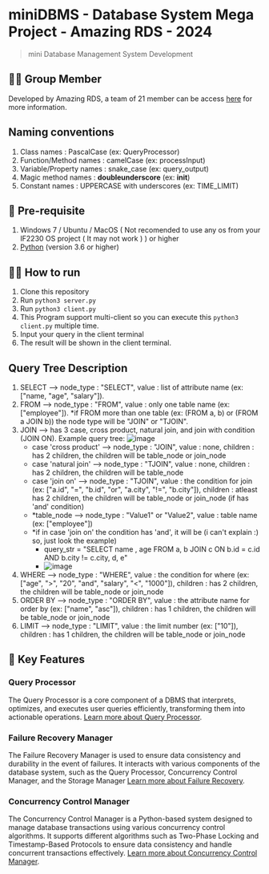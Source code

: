 # miniDBMS - Database System Mega Project - Amazing RDS - 2024
> mini Database Management System Development

## 🏋️‍♀️ Group Member
Developed by Amazing RDS, a team of 21 member can be access [here](./docs/member.md) for more information.


## Naming conventions

1. Class names : PascalCase (ex: QueryProcessor)
2. Function/Method names : camelCase (ex: processInput)
3. Variable/Property names : snake_case (ex: query_output)
4. Magic method names : **doubleunderscore** (ex: **init**)
5. Constant names : UPPERCASE with underscores (ex: TIME_LIMIT)


## 📑 Pre-requisite

1. Windows 7 / Ubuntu / MacOS ( Not recomended to use any os from your IF2230 OS project ( It may not work ) ) or higher
2. [Python](https://www.python.org/) (version 3.6 or higher)

##  🏃‍♂ How to run

1. Clone this repository
2. Run `python3 server.py`
3. Run `python3 client.py`
4. This Program support multi-client so you can execute this `python3 client.py` multiple time.
5. Input your query in the client terminal
6. The result will be shown in the client terminal.

## Query Tree Description

1. SELECT --> node_type : "SELECT", value : list of attribute name (ex: ["name, "age", "salary"]).
2. FROM --> node_type : "FROM", value : only one table name (ex: ["employee"]). \*if FROM more than one table (ex: (FROM a, b) or (FROM a JOIN b)) the node type will be "JOIN" or "TJOIN".
3. JOIN --> has 3 case, cross product, natural join, and join with condition (JOIN ON). Example query tree:
   ![image](https://github.com/user-attachments/assets/fe099fb0-6d91-466e-ad28-abe40cbe8af8)
   - case 'cross product' --> node_type : "JOIN", value : none, children : has 2 children, the children will be table_node or join_node
   - case 'natural join' --> node_type : "TJOIN", value : none, children : has 2 children, the children will be table_node
   - case 'join on' --> node_type : "TJOIN", value : the condition for join (ex: ["a.id", "=", "b.id", "or", "a.city", "!=", "b.city"]), children : atleast has 2 children, the children will be table_node or join_node (if has 'and' condition)
   - \*table_node --> node_type : "Value1" or "Value2", value : table name (ex: ["employee"])
   - \*if in case 'join on' the condition has 'and', it will be (i can't explain :) so, just look the example)
     - query_str = "SELECT name , age FROM a, b JOIN c ON b.id = c.id AND b.city != c.city, d, e"
     - ![image](https://github.com/user-attachments/assets/6f31923f-dc21-4755-9afa-e9d239146c80)
4. WHERE --> node_type : "WHERE", value : the condition for where (ex: ["age", ">", "20", "and", "salary", "<", "1000"]), children : has 2 children, the children will be table_node or join_node
5. ORDER BY --> node_type : "ORDER BY", value : the attribute name for order by (ex: ["name", "asc"]), children : has 1 children, the children will be table_node or join_node
6. LIMIT --> node_type : "LIMIT", value : the limit number (ex: ["10"]), children : has 1 children, the children will be table_node or join_node

## ️🔑 Key Features
### Query Processor
The Query Processor is a core component of a DBMS that interprets, optimizes, and executes user queries efficiently, transforming them into actionable operations. [Learn more about Query Processor](./QueryProcessor/README.md).

### Failure Recovery Manager
The Failure Recovery Manager is used to ensure data consistency and durability in the event of failures. It interacts with various components of the database system, such as the Query Processor, Concurrency Control Manager, and the Storage Manager [Learn more about Failure Recovery](./FailureRecovery/README.md).

### Concurrency Control Manager
The Concurrency Control Manager is a Python-based system designed to manage database transactions using various concurrency control algorithms. It supports different algorithms such as Two-Phase Locking and Timestamp-Based Protocols to ensure data consistency and handle concurrent transactions effectively. [Learn more about Concurrency Control Manager](./ConcurrencyControlManager/README.md).
